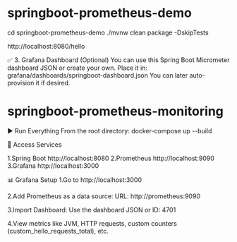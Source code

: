 # springboot-prometheus-demo
cd springboot-prometheus-demo
./mvnw clean package -DskipTests

http://localhost:8080/hello

✅ 3. Grafana Dashboard (Optional)
You can use this Spring Boot Micrometer dashboard JSON or create your own.
Place it in: grafana/dashboards/springboot-dashboard.json
You can later auto-provision it if desired.

# springboot-prometheus-monitoring

▶️ Run Everything
From the root directory:
docker-compose up --build

🔗 Access Services

1.Spring Boot	http://localhost:8080
2.Prometheus	http://localhost:9090
3.Grafana	http://localhost:3000	

📊 Grafana Setup
1.Go to http://localhost:3000

2.Add Prometheus as a data source:
URL: http://prometheus:9090

3.Import Dashboard:
Use the dashboard JSON or ID: 4701

4.View metrics like JVM, HTTP requests, custom counters (custom_hello_requests_total), etc.
